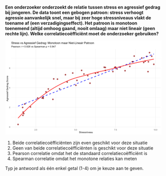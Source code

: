 **Een onderzoeker onderzoekt de relatie tussen stress en agressief gedrag bij jongeren. De data toont een gebogen patroon: stress verhoogt agressie aanvankelijk snel, maar bij zeer hoge stressniveaus vlakt de toename af (een verzadigingseffect). Het patroon is monotoon toenemend (altijd omhoog gaand, nooit omlaag) maar niet lineair (geen rechte lijn). Welke correlatiecoëfficiënt moet de onderzoeker gebruiken?**

![Pearson vs Spearman](media/question_3.14.png)

1) Beide correlatiecoëfficiënten zijn even geschikt voor deze situatie
2) Geen van beide correlatiecoëfficiënten is geschikt voor deze situatie  
3) Pearson correlatie omdat het de standaard correlatiecoëfficiënt is
4) Spearman correlatie omdat het monotone relaties kan meten

Typ je antwoord als één enkel getal (1-4) om je keuze aan te geven.
